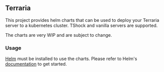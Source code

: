## Terraria

This project provides helm charts that can be used to deploy your Terraria server to a kubernetes
cluster. TShock and vanilla servers are supported.

The charts are very WIP and are subject to change.

### Usage

[Helm](https://helm.sh) must be installed to use the charts.
Please refer to Helm's [documentation](https://helm.sh/docs/) to get started.